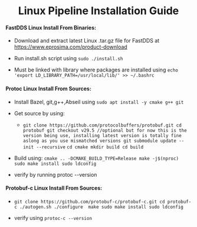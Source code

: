 <h1 align="center">Linux Pipeline Installation Guide</h1>

#### FastDDS Linux Install From Binaries:

- Download and extract latest Linux .tar.gz file for FastDDS at https://www.eprosima.com/product-download

- Run install.sh script using `sudo ./install.sh`

- Must be linked with library where packages are installed using `echo 'export LD_LIBRARY_PATH=/usr/local/lib/' >> ~/.bashrc`



#### Protoc Linux Install From Sources:

- Install Bazel, git,g++,Abseil using `sudo apt install -y cmake g++ git`

- Get source by using:
  
  - `git clone https://github.com/protocolbuffers/protobuf.git
    cd protobuf
    git checkout v29.5 //optional but for now this is the version being use, installing latest version is totally fine aslong as you use mismatched versions
    git submodule update --init --recursive`
    `cd cmake
    mkdir build
    cd build`

- Build using:
  `cmake .. -DCMAKE_BUILD_TYPE=Release
  make -j$(nproc)
  sudo make install
  sudo ldconfig`

- verify by running protoc --version

#### Protobuf-c Linux Install From Sources:

- `git clone https://github.com/protobuf-c/protobuf-c.git
  cd protobuf-c
  ./autogen.sh
  ./configure 
  make
  sudo make install
  sudo ldconfig `

- verify using `protoc-c --version`
  

